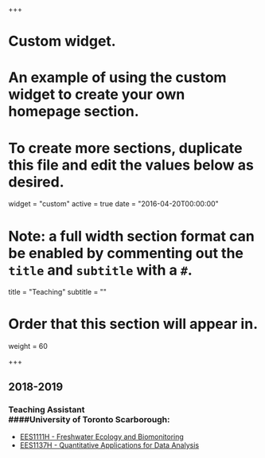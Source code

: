 +++
# Custom widget.
# An example of using the custom widget to create your own homepage section.
# To create more sections, duplicate this file and edit the values below as desired.
widget = "custom"
active = true
date = "2016-04-20T00:00:00"

# Note: a full width section format can be enabled by commenting out the `title` and `subtitle` with a `#`.
title = "Teaching"
subtitle = ""

# Order that this section will appear in.
weight = 60

+++
## 2018-2019
### Teaching Assistant <br> ####University of Toronto Scarborough:
- [EES1111H - Freshwater Ecology and Biomonitoring](https://www.utsc.utoronto.ca/gradpes/ees1111h-freshwater-ecology-and-biomonitoring)
- [EES1137H - Quantitative Applications for Data Analysis](https://www.utsc.utoronto.ca/gradpes/ees1137h-quantitative-applications-data-analysis)
